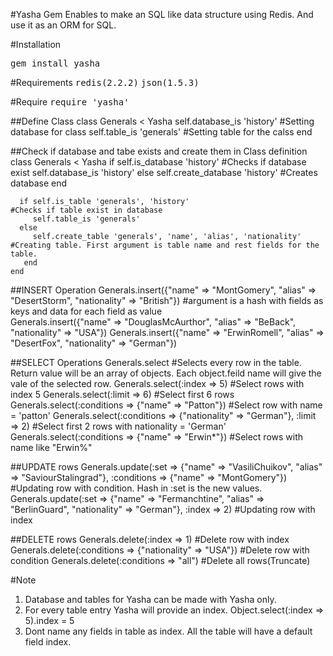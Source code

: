 #Yasha Gem
Enables to make an SQL like data structure using Redis. And use it as an ORM for SQL.

#Installation

<tt>gem install yasha</tt>

#Requirements 
<tt>redis(2.2.2)</tt>
<tt>json(1.5.3)</tt>

#Require
<tt>require 'yasha'</tt>

##Define Class
    class Generals < Yasha
      self.database_is 'history' #Setting database for class
      self.table_is 'generals'   #Setting table for the calss
    end

##Check if database and tabe exists and create them in Class definition
    class Generals  < Yasha
      if self.is_database 'history'    #Checks if database exist
        self.database_is 'history'
      else
        self.create_database 'history' #Creates database
      end

      if self.is_table 'generals', 'history'                          #Checks if table exist in database
         self.table_is 'generals'
      else
         self.create_table 'generals', 'name', 'alias', 'nationality' #Creating table. First argument is table name and rest fields for the table.
       end
    end

##INSERT Operation
    Generals.insert({"name" => "MontGomery", "alias" => "DesertStorm", "nationality" => "British"}) #argument is a hash with fields as keys and data for each field as value  
    Generals.insert({"name" => "DouglasMcAurthor", "alias" => "BeBack", "nationality" => "USA"})
    Generals.insert({"name" => "ErwinRomell", "alias" => "DesertFox", "nationality" => "German"})

##SELECT Operations
    Generals.select                                                          #Selects every row in the table. Return value will be an array of objects. Each object.feild name will give the vale of the selected row.
    Generals.select(:index => 5)                                             #Select rows with index 5
    Generals.select(:limit => 6)                                             #Select first 6 rows
    Generals.select(:conditions => {"name" => "Patton"})                     #Select row with name = 'patton'
    Generals.select(:conditions => {"nationality" => "German"}, :limit => 2) #Select first 2 rows with nationality = 'German'
    Generals.select(:conditions => {"name" => "Erwin*"})                     #Select rows with name like "Erwin%"

##UPDATE rows
    Generals.update(:set => {"name" => "VasiliChuikov", "alias" => "SaviourStalingrad"}, :conditions => {"name" => "MontGomery"}) #Updating row with 
    condition. Hash in :set is the new values.
    Generals.update(:set => {"name" => "Fermanchtine", "alias" => "BerlinGuard", "nationality" => "German"}, :index => 2)         #Updating row with index

##DELETE rows
    Generals.delete(:index => 1)                             #Delete row with index
    Generals.delete(:conditions => {"nationality" => "USA"}) #Delete row with condition
    Generals.delete(:conditions => "all")                    #Delete all rows(Truncate)

#Note
1. Database and tables for Yasha can be made with Yasha only.
2. For every table entry Yasha will provide an index. Object.select(:index => 5).index = 5
3. Dont name any fields in table as index. All the table will have a default field index.
